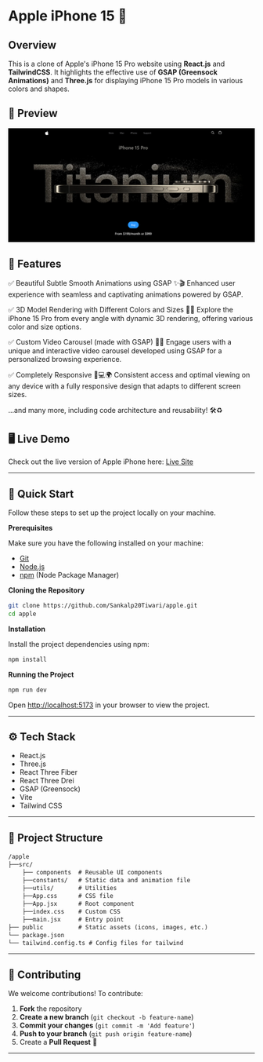 # Apple iPhone 15 📱

## Overview
This is a clone of Apple's iPhone 15 Pro website using **React.js** and **TailwindCSS**. It highlights the effective use of **GSAP (Greensock Animations)** and **Three.js** for displaying iPhone 15 Pro models in various colors and shapes.

## 🎨 Preview
![Apple Iphone](public/landingPage.png)

## 🚀 Features
✅ Beautiful Subtle Smooth Animations using GSAP ✨🎬
Enhanced user experience with seamless and captivating animations powered by GSAP.

✅ 3D Model Rendering with Different Colors and Sizes 📱🎨
Explore the iPhone 15 Pro from every angle with dynamic 3D rendering, offering various color and size options.

✅ Custom Video Carousel (made with GSAP) 🎥🔄
Engage users with a unique and interactive video carousel developed using GSAP for a personalized browsing experience.

✅ Completely Responsive 📱💻🌍
Consistent access and optimal viewing on any device with a fully responsive design that adapts to different screen sizes.

...and many more, including code architecture and reusability! 🛠️♻️

## 🖥️ Live Demo
Check out the live version of Apple iPhone here: [Live Site](https://appleiphone-six.vercel.app/)

---

## 🤸 Quick Start

Follow these steps to set up the project locally on your machine.

**Prerequisites**

Make sure you have the following installed on your machine:

- [Git](https://git-scm.com/)
- [Node.js](https://nodejs.org/en)
- [npm](https://www.npmjs.com/) (Node Package Manager)

**Cloning the Repository**

```bash
git clone https://github.com/Sankalp20Tiwari/apple.git
cd apple
```

**Installation**

Install the project dependencies using npm:

```bash
npm install
```

**Running the Project**

```bash
npm run dev
```

Open [http://localhost:5173](http://localhost:5173) in your browser to view the project.


---

## ⚙️ Tech Stack
- React.js
- Three.js
- React Three Fiber
- React Three Drei
- GSAP (Greensock)
- Vite
- Tailwind CSS

---

## 📂 Project Structure
```
/apple
├──src/
    ├── components  # Reusable UI components
    ├──constants/   # Static data and animation file
    ├──utils/       # Utilities
    ├──App.css      # CSS file
    ├──App.jsx      # Root component
    ├──index.css    # Custom CSS
    ├──main.jsx     # Entry point
├── public          # Static assets (icons, images, etc.)
└── package.json
└── tailwind.config.ts # Config files for tailwind
```

---

## 🤝 Contributing
We welcome contributions! To contribute:
1. **Fork** the repository
2. **Create a new branch** (`git checkout -b feature-name`)
3. **Commit your changes** (`git commit -m 'Add feature'`)
4. **Push to your branch** (`git push origin feature-name`)
5. Create a **Pull Request** 🚀

---























